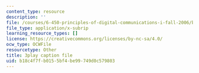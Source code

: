 ```yaml
---
content_type: resource
description: ''
file: /courses/6-450-principles-of-digital-communications-i-fall-2006/b18c4f7fb0155bf4be99749d0c579803_skW0oXoAU0M.vtt
file_type: application/x-subrip
learning_resource_types: []
license: https://creativecommons.org/licenses/by-nc-sa/4.0/
ocw_type: OCWFile
resourcetype: Other
title: 3play caption file
uid: b18c4f7f-b015-5bf4-be99-749d0c579803
---
```

